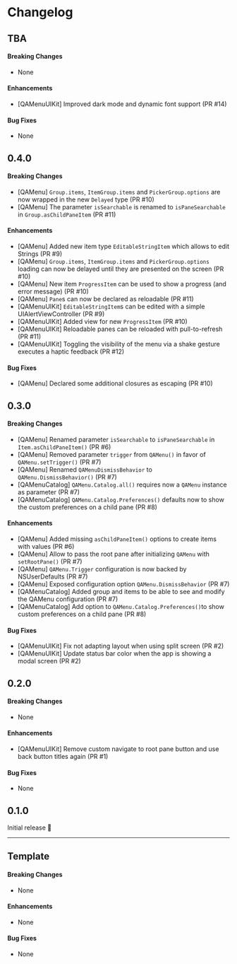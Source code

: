 # Changelog

## TBA

#### Breaking Changes

* None

#### Enhancements

* [QAMenuUIKit] Improved dark mode and dynamic font support (PR #14)

#### Bug Fixes

* None

## 0.4.0

#### Breaking Changes

* [QAMenu] `Group.items`, `ItemGroup.items` and `PickerGroup.options` are now wrapped in the new `Delayed` type (PR #10)
* [QAMenu] The parameter `isSearchable` is renamed to `isPaneSearchable` in `Group.asChildPaneItem` (PR #11)

#### Enhancements

* [QAMenu] Added new item type `EditableStringItem` which allows to edit Strings (PR #9)
* [QAMenu] `Group.items`, `ItemGroup.items` and `PickerGroup.options` loading can now be delayed until they are presented on the screen (PR #10)
* [QAMenu] New item `ProgressItem` can be used to show a progress (and error message) (PR #10)
* [QAMenu] `Pane`s can now be declared as reloadable (PR #11)
* [QAMenuUIKit] `EditableStringItem`s can be edited with a simple UIAlertViewController (PR #9)
* [QAMenuUIKit] Added view for new `ProgressItem` (PR #10)
* [QAMenuUIKit] Reloadable panes can be reloaded with pull-to-refresh (PR #11)
* [QAMenuUIKit] Toggling the visibility of the menu via a shake gesture executes a haptic feedback (PR #12)

#### Bug Fixes

* [QAMenu] Declared some additional closures as escaping (PR #10)

## 0.3.0

#### Breaking Changes

* [QAMenu] Renamed parameter `isSearchable` to `isPaneSearchable` in `Item.asChildPaneItem()` (PR #6)
* [QAMenu] Removed parameter `trigger` from `QAMenu()` in favor of `QAMenu.setTrigger()` (PR #7)
* [QAMenu] Renamed `QAMenuDismissBehavior` to `QAMenu.DismissBehavior()` (PR #7)
* [QAMenuCatalog] `QAMenu.Catalog.all()` requires now a `QAMenu` instance as parameter (PR #7)
* [QAMenuCatalog] `QAMenu.Catalog.Preferences()` defaults now to show the custom preferences on a child pane (PR #8)

#### Enhancements

* [QAMenu] Added missing `asChildPaneItem()` options to create items with values (PR #6)
* [QAMenu] Allow to pass the root pane after initializing `QAMenu` with `setRootPane()` (PR #7)
* [QAMenu] `QAMenu.Trigger` configuration is now backed by NSUserDefaults  (PR #7)
* [QAMenu] Exposed configuration option `QAMenu.DismissBehavior` (PR #7)
* [QAMenuCatalog] Added group and items to be able to see and modify the QAMenu configuration (PR #7)
* [QAMenuCatalog] Add option to `QAMenu.Catalog.Preferences()`to show custom preferences on a child pane (PR #8)

#### Bug Fixes

* [QAMenuUIKit] Fix not adapting layout when using split screen (PR #2)
* [QAMenuUIKit] Update status bar color when the app is showing a modal screen (PR #2)


## 0.2.0

#### Breaking Changes

* None

#### Enhancements

* [QAMenuUIKit] Remove custom navigate to root pane button and use back button titles again (PR #1)

#### Bug Fixes

* None


## 0.1.0

Initial release 🎉

- - - 

## Template

#### Breaking Changes

* None

#### Enhancements

* None

#### Bug Fixes

* None
